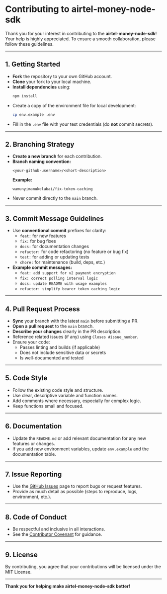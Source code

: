 # Contributing to airtel-money-node-sdk

Thank you for your interest in contributing to the **airtel-money-node-sdk**! Your help is highly appreciated. To ensure a smooth collaboration, please follow these guidelines.

---

## 1. Getting Started

- **Fork** the repository to your own GitHub account.
- **Clone** your fork to your local machine.
- **Install dependencies** using:
  ```bash
  npm install
  ```
- Create a copy of the environment file for local development:
  ```bash
  cp env.example .env
  ```
- Fill in the `.env` file with your test credentials (do **not** commit secrets).

---

## 2. Branching Strategy

- **Create a new branch** for each contribution.
- **Branch naming convention:**
  ```
  <your-github-username>/<short-description>
  ```
  **Example:**
  ```
  wamunyimamukelabai/fix-token-caching
  ```
- Never commit directly to the `main` branch.

---

## 3. Commit Message Guidelines

- Use **conventional commit** prefixes for clarity:
  - `feat:` for new features
  - `fix:` for bug fixes
  - `docs:` for documentation changes
  - `refactor:` for code refactoring (no feature or bug fix)
  - `test:` for adding or updating tests
  - `chore:` for maintenance (build, deps, etc.)
- **Example commit messages:**
  - `feat: add support for v2 payment encryption`
  - `fix: correct polling interval logic`
  - `docs: update README with usage examples`
  - `refactor: simplify bearer token caching logic`

---

## 4. Pull Request Process

- **Sync** your branch with the latest `main` before submitting a PR.
- **Open a pull request** to the `main` branch.
- **Describe your changes** clearly in the PR description.
- Reference related issues (if any) using `Closes #issue_number`.
- Ensure your code:
  - Passes linting and builds (if applicable)
  - Does not include sensitive data or secrets
  - Is well-documented and tested

---

## 5. Code Style

- Follow the existing code style and structure.
- Use clear, descriptive variable and function names.
- Add comments where necessary, especially for complex logic.
- Keep functions small and focused.

---

## 6. Documentation

- Update the `README.md` or add relevant documentation for any new features or changes.
- If you add new environment variables, update `env.example` and the documentation table.

---

## 7. Issue Reporting

- Use the [GitHub Issues](https://github.com/DamianoSilverhand/airtel-money-node-sdk/issues) page to report bugs or request features.
- Provide as much detail as possible (steps to reproduce, logs, environment, etc.).

---

## 8. Code of Conduct

- Be respectful and inclusive in all interactions.
- See the [Contributor Covenant](https://www.contributor-covenant.org/) for guidance.

---

## 9. License

By contributing, you agree that your contributions will be licensed under the MIT License.

---

**Thank you for helping make airtel-money-node-sdk better!**
